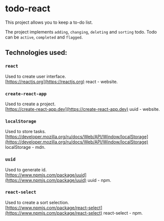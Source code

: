 # todo-react

This project allows you to keep a to-do list.

The project implements `adding`, `changing`, `deleting` and `sorting` todo.
Todo can be `active`, `completed` and `flagged`.

## Technologies used:

### `react`

Used to create user interface.\
[https://reactjs.org](https://reactjs.org) react - website.

### `create-react-app`

Used to create a project.\
[https://create-react-app.dev](https://create-react-app.dev) uuid - website.

### `localStorage`

Used to store tasks.\
[https://developer.mozilla.org/ru/docs/Web/API/Window/localStorage](https://developer.mozilla.org/ru/docs/Web/API/Window/localStorage) localStorage - mdn.

### `uuid`

Used to generate id.\
[https://www.npmjs.com/package/uuid](https://www.npmjs.com/package/uuid) uuid - npm.

### `react-select`

Used to create a sort selection.\
[https://www.npmjs.com/package/react-select](https://www.npmjs.com/package/react-select) react-select - npm.